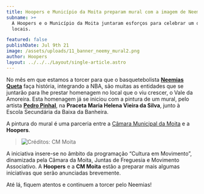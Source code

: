 ```yaml
---
title: Hoopers e Município da Moita preparam mural com a imagem de Neemias Queta
subname: >+
  A Hoopers e o Município da Moita juntaram esforços para celebrar um dos heróis
  locais.

featured: false
publishDate: Jul 9th 21
image: /assets/uploads/11_banner_neemy_mural2.png
author: Hoopers
layout: ../../../Layout/single-article.astro
---
```

No mês em que estamos a torcer para que o basquetebolista **[Neemias Queta](https://www.instagram.com/neemy23/)** faça história, integrando a NBA, são muitas as entidades que se juntarão para lhe prestar homenagem no local que o viu crescer, o Vale da Amoreira. Esta homenagem já se iniciou com a pintura de um mural, pelo artista **[Pedro Pinhal](https://www.instagram.com/pinhal_art/)**, na **Praceta Maria Helena Vieira da Silva**, junto à Escola Secundária da Baixa da Banheira.

A pintura do mural é uma parceria entre a [Câmara Municipal da Moita](https://www.cm-moita.pt/) e a **Hoopers**.

> ![Créditos: CM Moita](https://images.squarespace-cdn.com/content/v1/5f217fac8e24187c674282cd/1625847123150-Q8IYOLDWL7MY22WB2EW1/DJI_0429.JPG?format=2500w)

A iniciativa insere-se no âmbito da programação “Cultura em Movimento”, dinamizada pela Câmara da Moita, Juntas de Freguesia e Movimento Associativo. A **Hoopers** e a **CM Moita** estão a preparar mais algumas iniciativas que serão anunciadas brevemente.

Até lá, fiquem atentos e continuem a torcer pelo Neemias!